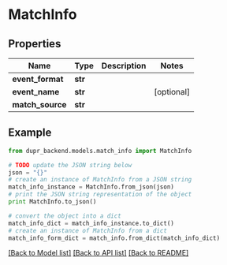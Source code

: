 # MatchInfo


## Properties
Name | Type | Description | Notes
------------ | ------------- | ------------- | -------------
**event_format** | **str** |  | 
**event_name** | **str** |  | [optional] 
**match_source** | **str** |  | 

## Example

```python
from dupr_backend.models.match_info import MatchInfo

# TODO update the JSON string below
json = "{}"
# create an instance of MatchInfo from a JSON string
match_info_instance = MatchInfo.from_json(json)
# print the JSON string representation of the object
print MatchInfo.to_json()

# convert the object into a dict
match_info_dict = match_info_instance.to_dict()
# create an instance of MatchInfo from a dict
match_info_form_dict = match_info.from_dict(match_info_dict)
```
[[Back to Model list]](../README.md#documentation-for-models) [[Back to API list]](../README.md#documentation-for-api-endpoints) [[Back to README]](../README.md)


